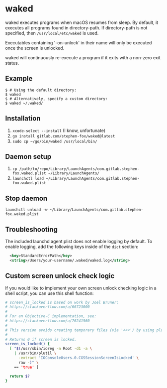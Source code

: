 # waked

waked executes programs when macOS resumes from sleep. By default,
it executes all programs found in directory-path. If directory-path
is not specified, then `/usr/local/etc/waked` is used.

Executables containing '-on-unlock' in their name will only be executed
once the screen is unlocked.

waked will continuously re-execute a program if it exits with a non-zero
exit status.

## Example

```console
$ # Using the default directory:
$ waked
$ # Alternatively, specify a custom directory:
$ waked ~/.waked/
```

## Installation

1. `xcode-select --install` (I know, unfortunate)
2. `go install gitlab.com/stephen-fox/waked@latest`
3. `sudo cp ~/go/bin/waked /usr/local/bin/`

## Daemon setup

1. `cp /path/to/repo/Library/LaunchAgents/com.gitlab.stephen-fox.waked.plist ~/Library/LaunchAgents/`
2. `launchctl load ~/Library/LaunchAgents/com.gitlab.stephen-fox.waked.plist`

## Stop daemon

`launchctl unload -w ~/Library/LaunchAgents/com.gitlab.stephen-fox.waked.plist`

## Troubleshooting

The included launchd agent plist does not enable logging by default.
To enable logging, add the following keys inside of the `dict` section:

```xml
  <key>StandardErrorPath</key>
  <string>/Users/your-username/.waked/waked.log</string>
```

## Custom screen unlock check logic

If you would like to implement your own screen unlock checking logic in
a shell script, you can use this shell function:

```sh
# screen_is_locked is based on work by Joel Bruner:
# https://stackoverflow.com/a/66723000
#
# For an Objective-C implementation, see:
# https://stackoverflow.com/a/76241560
#
# This version avoids creating temporary files (via '<<<') by using plutil.
#
# Returns 0 if screen is locked.
screen_is_locked() {
  [ "$(/usr/sbin/ioreg -n Root -d1 -a \
    | /usr/bin/plutil \
      -extract 'IOConsoleUsers.0.CGSSessionScreenIsLocked' \
      raw -)" \
    == 'true' ]

  return $?
}
```
